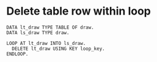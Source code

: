 # Delete table row within loop

``` ABAP
DATA lt_draw TYPE TABLE OF draw.
DATA ls_draw TYPE draw.

LOOP AT lt_draw INTO ls_draw.
  DELETE lt_draw USING KEY loop_key.
ENDLOOP.
```